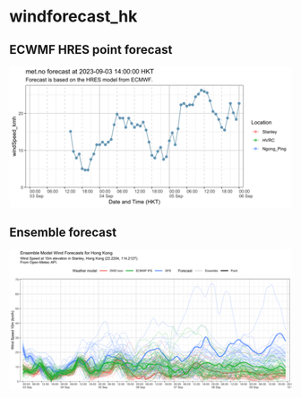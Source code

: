 # windforecast_hk

## ECWMF HRES point forecast
![met.no point estimate](https://raw.githubusercontent.com/DLamdata/windforecast_hk/main/plots/wind_3d_20230903T1400.png)

## Ensemble forecast
![Open-Meteo Ensemble forecasts](https://raw.githubusercontent.com/DLamdata/windforecast_hk/main/plots/ensemble/wind_10m_20230903T1400.png)
